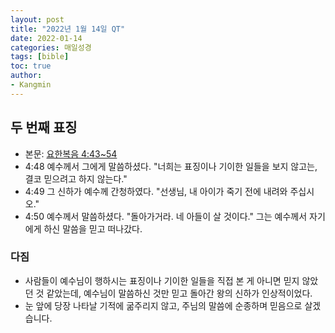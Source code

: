 ```yaml
---
layout: post
title: "2022년 1월 14일 QT"
date: 2022-01-14
categories: 매일성경
tags: [bible]
toc: true
author:
- Kangmin
---
```


## 두 번째 표징
- 본문: [요한복음 4:43~54](https://www.bskorea.or.kr/bible/korbibReadpage.php?version=SAENEW&book=jhn&chap=4&sec=43&cVersion=&fontSize=15px&fontWeight=normal#focus)
- 4:48 예수께서 그에게 말씀하셨다. "너희는 표징이나 기이한 일들을 보지 않고는, 결코 믿으려고 하지 않는다."
- 4:49 그 신하가 예수께 간청하였다. "선생님, 내 아이가 죽기 전에 내려와 주십시오."
- 4:50 예수께서 말씀하셨다. "돌아가거라. 네 아들이 살 것이다." 그는 예수께서 자기에게 하신 말씀을 믿고 떠나갔다. 

### 다짐
- 사람들이 예수님이 행하시는 표징이나 기이한 일들을 직접 본 게 아니면 믿지 않았던 것 같았는데,
  예수님이 말씀하신 것만 믿고 돌아간 왕의 신하가 인상적이었다.
- 눈 앞에 당장 나타날 기적에 굶주리지 않고, 주님의 말씀에 순종하며 믿음으로 살겠습니다.
